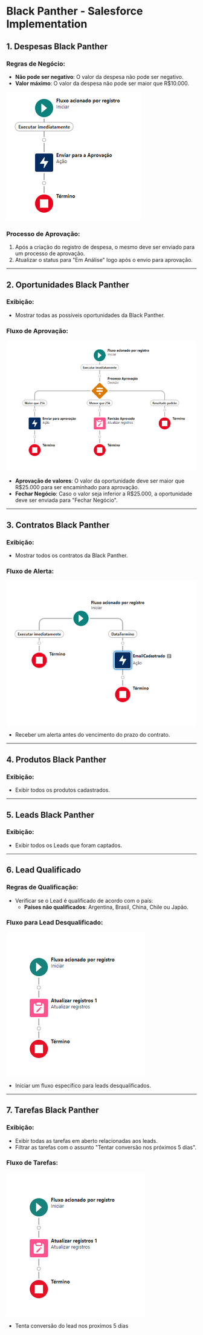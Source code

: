 # Black Panther - Salesforce Implementation

## 1. Despesas Black Panther
### Regras de Negócio:
- **Não pode ser negativo**: O valor da despesa não pode ser negativo.
- **Valor máximo**: O valor da despesa não pode ser maior que R$10.000.

![Oportunidades](assets/Aprova%20Despesas.png)

### Processo de Aprovação:
1. Após a criação do registro de despesa, o mesmo deve ser enviado para um processo de aprovação.
2. Atualizar o status para "Em Análise" logo após o envio para aprovação.

---

## 2. Oportunidades Black Panther
### Exibição:
- Mostrar todas as possíveis oportunidades da Black Panther.

### Fluxo de Aprovação:

![Oportunidades](assets/Atualiza%20Processo%20Aprovacao%20OP.png)
- **Aprovação de valores**: O valor da oportunidade deve ser maior que R$25.000 para ser encaminhado para aprovação.
- **Fechar Negócio**: Caso o valor seja inferior a R$25.000, a oportunidade deve ser enviada para "Fechar Negócio".

---

## 3. Contratos Black Panther
### Exibição:
- Mostrar todos os contratos da Black Panther.

### Fluxo de Alerta:
![Oportunidades](assets/Vencimento%20Contrato.png)
- Receber um alerta antes do vencimento do prazo do contrato.

---

## 4. Produtos Black Panther
### Exibição:
- Exibir todos os produtos cadastrados.

---

## 5. Leads Black Panther
### Exibição:
- Exibir todos os Leads que foram captados.

---

## 6. Lead Qualificado
### Regras de Qualificação:
- Verificar se o Lead é qualificado de acordo com o país:
  - **Países não qualificados**: Argentina, Brasil, China, Chile ou Japão.

### Fluxo para Lead Desqualificado:
![Oportunidades](assets/Lead_Qualificado.png)
- Iniciar um fluxo específico para leads desqualificados.

---

## 7. Tarefas Black Panther
### Exibição:
- Exibir todas as tarefas em aberto relacionadas aos leads.
- Filtrar as tarefas com o assunto "Tentar conversão nos próximos 5 dias".

### Fluxo de Tarefas:
![Oportunidades](assets/Lead_Qualificado.png)
- Tenta conversão do lead nos proximos 5 dias